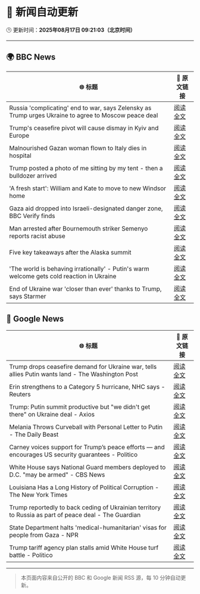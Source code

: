 # 🧠 新闻自动更新

🕒 更新时间：**2025年08月17日 09:21:03（北京时间）**

---

## 🌍 BBC News

| 🌐 标题 | 🔗 原文链接 |
|--------|-------------|
| Russia 'complicating' end to war, says Zelensky as Trump urges Ukraine to agree to Moscow peace deal | [阅读全文](https://www.bbc.com/news/articles/c04rv2p3936o?at_medium=RSS&at_campaign=rss) |
| Trump's ceasefire pivot will cause dismay in Kyiv and Europe | [阅读全文](https://www.bbc.com/news/articles/clyvd2jpy1no?at_medium=RSS&at_campaign=rss) |
| Malnourished Gazan woman flown to Italy dies in hospital | [阅读全文](https://www.bbc.com/news/articles/ce87n455dvxo?at_medium=RSS&at_campaign=rss) |
| Trump posted a photo of me sitting by my tent - then a bulldozer arrived | [阅读全文](https://www.bbc.com/news/articles/cx2x39d2jxvo?at_medium=RSS&at_campaign=rss) |
| 'A fresh start': William and Kate to move to new Windsor home | [阅读全文](https://www.bbc.com/news/articles/cpwyk1v0p8yo?at_medium=RSS&at_campaign=rss) |
| Gaza aid dropped into Israeli-designated danger zone, BBC Verify finds | [阅读全文](https://www.bbc.com/news/videos/cn851l607djo?at_medium=RSS&at_campaign=rss) |
| Man arrested after Bournemouth striker Semenyo reports racist abuse | [阅读全文](https://www.bbc.com/news/articles/cm218l7jm5xo?at_medium=RSS&at_campaign=rss) |
| Five key takeaways after the Alaska summit | [阅读全文](https://www.bbc.com/news/articles/c4gj9er0x0zo?at_medium=RSS&at_campaign=rss) |
| 'The world is behaving irrationally' - Putin's warm welcome gets cold reaction in Ukraine | [阅读全文](https://www.bbc.com/news/articles/ckg4mj4011lo?at_medium=RSS&at_campaign=rss) |
| End of Ukraine war 'closer than ever' thanks to Trump, says Starmer | [阅读全文](https://www.bbc.com/news/articles/c78mve9209ro?at_medium=RSS&at_campaign=rss) |

## 📰 Google News

| 🌐 标题 | 🔗 原文链接 |
|--------|-------------|
| Trump drops ceasefire demand for Ukraine war, tells allies Putin wants land - The Washington Post | [阅读全文](https://news.google.com/rss/articles/CBMikwFBVV95cUxNR2pjR0Q2QTNNMGNFX056N2VZYlBGTXZSNFNiSGo5THQtWkpsVThwMXpienhKRVVpVkZORW5YeXRzcnIzdFd3SWFBa3RRUWVCal9hVkszSTgzTzFlM2g2bHdaeDFwYjdPb3REcXg5TVU1bW9vT1dNd3VRU1lWcEVZamhjcnFRZ1I1UFpJZTNqbjFfUTA?oc=5) |
| Erin strengthens to a Category 5 hurricane, NHC says - Reuters | [阅读全文](https://news.google.com/rss/articles/CBMipgFBVV95cUxPd1dFWjU1dmprNUxUMVJyQ0o2Z3dseFdma20tWVBYS1JKUUFQZHREcHRjTlRGMlJ4NE5UTEl3UXJsZlZNbDl4aTQwbXhfejVMdC1uYlRuYW4xRWgxZ01PM1c0azVPWW5ETnpjZU5oMlBQRXp2QmZZREFkZEdBY0JuZ1lnSnZSWm85ZEZ5SnYzWXNqMUFvU1NaOXh1b0NxOTdFMkpuelNB?oc=5) |
| Trump: Putin summit productive but "we didn't get there" on Ukraine deal - Axios | [阅读全文](https://news.google.com/rss/articles/CBMid0FVX3lxTFB0cXYwRk5TMmY5VEVCdnhRNTBwYlRJRzQ5NDh3NEF4U19uTm5iSFlfUHRNUlozb0VXb3l2bXFBa0RveVcway1LSTVjQUNqZGNMak5xTk1jckFQQlMtTjdpd2hqcW9JM2k2aEEwUHJKRG5Gejhoa0c4?oc=5) |
| Melania Throws Curveball with Personal Letter to Putin - The Daily Beast | [阅读全文](https://news.google.com/rss/articles/CBMiogFBVV95cUxOOVJuQlVxc2VicWxEOEc2c0pkSV9xLTUycW1TZDJuOHhwUG1Dck03V1F1NWo2OEhkeUlBLW1SX3hhQUl4LWxKX3F3b21NMTJINTBERndFcHhtS3pFU0hUaTc5dGhmVGE5Wnp6YWN1RDg1R29ya0JsS3B6cEV1eFhtRUZVTW1fakxaVjV2VFBMc3pMOGdZRF9qSlpSMjc4TXd3SlE?oc=5) |
| Carney voices support for Trump’s peace efforts — and encourages US security guarantees - Politico | [阅读全文](https://news.google.com/rss/articles/CBMiiAFBVV95cUxNUm5RbHZXVURjaS11anZqUWN4cERkS2xib0ZScldxQktlTU1mWGtuQ25nVHNSVVRnbTNNRnlmVFF6V014b1dLVHhrOGduOUV3bnJadDNYRFljdkdacW15SENHelN2V1JYSEdNdEVWZ0lYY3pBZGxxWlR2a1ZKc3JDYlM2TDl5OW9p?oc=5) |
| White House says National Guard members deployed to D.C. "may be armed" - CBS News | [阅读全文](https://news.google.com/rss/articles/CBMinwFBVV95cUxOQ0hGZHAxbGYyby1nd1Z1WjZVZWNWZ0U2cHo1bEZPTnlYUzA0VU5tbkc5bUpTUXluR2Jxd1NkUy1jNE5ZTFZPZUR6bzEwUkp0RG92QktDRzd4MTNSN09RaVJpS3g2d3RBaF9FVFhuWkN5SHVvWUMzU1ZWZC1kTkZIVVgwZUhvR3RsN3Eyc1dXUThpVkFldTZTeVpRNG1BZjDSAaQBQVVfeXFMTkp5Tk8xbXJfWWN3Tk9kYmlXN1Z0eGJ0TDRhbXJYcUpxUm0xd2VXVmZzRGhwdXhuQnFtYm1mLTBoZThJU2NGTGhwOHAzaGFYUlFCeC1GSW0tY0ZuVFVNS19JWWNBQ1BXRjh3ZDJ1QURjSlFRYkctVmxZbjl0YWpwQ1dKb3hGV256SnB4WmhPelVvb0lTRk1fSGlWbHZvY3FJUDNoNmY?oc=5) |
| Louisiana Has a Long History of Political Corruption - The New York Times | [阅读全文](https://news.google.com/rss/articles/CBMiiAFBVV95cUxOOXVVZnVIMC1JMVB3SVphbVNqRkRPQTVqX0pfQ01nZkM3OWNEQkg2UHNxVTlrYWZCTTRUVTlrczR2NmR1VHp3R0xwS1FqME9XX05EQk1UakFTbTJ0QnNoUUZENUIyMHU2TnEtSDdNXzdrMWRUV2ctZEVaNFVUNWVNV05HNVh5dGRv?oc=5) |
| Trump reportedly to back ceding of Ukrainian territory to Russia as part of peace deal - The Guardian | [阅读全文](https://news.google.com/rss/articles/CBMikAFBVV95cUxQOGlWQzE3OW00akg5SGVPYWZMYUJrQkd6SkhQSncyYV9MakZmM3QzN3YybkVLQmFuNnRFOUVUampDay1KVkZ5N3NxRDF6ZkQtcUNNbndyejRqbUZWLXJma1FERXEtUTRRVzRpWDNwOE9QajBnaHNvOU1ON3FGLVVaZS1xZ0dpb0U4OVZLbGhGMno?oc=5) |
| State Department halts 'medical-humanitarian' visas for people from Gaza - NPR | [阅读全文](https://news.google.com/rss/articles/CBMihAFBVV95cUxQNFhiNFB2SkxNUmNBTDhDM2lKZEJuVFpfSi1JQUx3cHI4X0phbF9GckU1RllrQzN2YkNLRHJGclZtZVcxb3ZOYWVhblViMUZuNzg0OVlOZ3c4TGVWRFdwVWdIUFozdTRPSVF3RU5lTXlZSG9lX3NCTW01Ukh0dlNyM3BzZks?oc=5) |
| Trump tariff agency plan stalls amid White House turf battle - Politico | [阅读全文](https://news.google.com/rss/articles/CBMimwFBVV95cUxOaVAxQWVJVWhxaU5SRkxXOU0wQnpmbWxvTWhVY0tiYVRZcDJHQ29MS3FnaDA0ODhhQUs4MnZQWXZoSE1wclNTNWcwdTBrUzFSQUxHRko0SWU5ZklzSTNVVXRsdHNpRU5pUWpXcnJDNkVvSTUxV3NINTZna3JmM3gtQk9sejliSGtEQlNEOWxlTVV1d25mVmFPTFdVTQ?oc=5) |

---
> 本页面内容来自公开的 BBC 和 Google 新闻 RSS 源，每 10 分钟自动更新。
